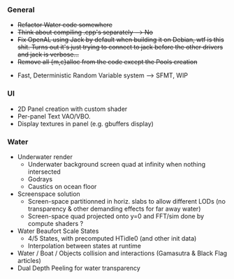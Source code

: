 ### General
+ ~~Refactor Water code somewhere~~
+ ~~Think about compiling .cpp's separately --> No~~
+ ~~Fix OpenAL using Jack by default when building it on Debian, wtf is this shit. Turns out it's
just trying to connect to jack before the other drivers and jack is verbose...~~
+ ~~Remove all {m,c}alloc from the code except the Pools creation~~
- Fast, Deterministic Random Variable system --> SFMT, WIP

### UI
- 2D Panel creation with custom shader
- Per-panel Text VAO/VBO.
- Display textures in panel (e.g. gbuffers display)

### Water
- Underwater render
    - Underwater background screen quad at infinity when nothing intersected
    - Godrays
    - Caustics on ocean floor
- Screenspace solution
    - Screen-space partitionned in horiz. slabs to allow different LODs (no transparency & other
    demanding effects for far away water)
    - Screen-space quad projected onto y=0 and FFT/sim done by compute shaders ?
- Water Beaufort Scale States
    - 4/5 States, with precomputed HTidle0 (and other init data)
    - Interpolation between states at runtime
- Water / Boat / Objects collision and interactions (Gamasutra & Black Flag articles)
- Dual Depth Peeling for water transparency

